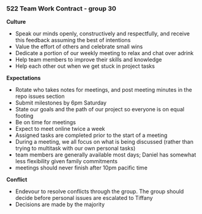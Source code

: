 ### 522 Team Work Contract - group 30 ###

**Culture**

-  Speak our minds openly, constructively and respectfully, and     receive this feedback assuming the best of intentions
-  Value the effort of others and celebrate small wins
-  Dedicate a portion of our weekly meeting to relax and chat over adrink
-  Help team members to improve their skills and knowledge
-  Help each other out when we get stuck in project tasks


**Expectations**

- Rotate who takes notes for meetings, and post meeting minutes in   the repo issues section
- Submit milestones by 6pm Saturday
- State our goals and the path of our project so everyone is on equal footing
- Be on time for meetings
- Expect to meet online twice a week
- Assigned tasks are completed prior to the start of a meeting
- During a meeting, we all focus on what is being discussed (rather  than trying to multitask with our own personal tasks)
- team members are generally available most days; Daniel has somewhat less flexibility given family commitments
- meetings should never finish after 10pm pacific time


**Conflict**

- Endevour to resolve conflicts through the group. The group should decide before personal issues are escalated to Tiffany
- Decisions are made by the majority



